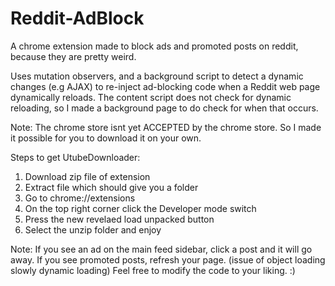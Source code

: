 # Reddit-AdBlock

A chrome extension made to block ads and promoted posts on reddit, because they are pretty weird. 

Uses mutation observers, and a background script to detect a dynamic changes (e.g AJAX) to re-inject ad-blocking code when a Reddit web page dynamically reloads. The content script does not check for dynamic reloading, so I made a background page to do check for when that occurs.


Note: The chrome store isnt yet ACCEPTED by the chrome store.
So I made it possible for you to download it on your own.

Steps to get UtubeDownloader:

1) Download zip file of extension
2) Extract file which should give you a folder
3) Go to chrome://extensions
4) On the top right corner click the Developer mode switch
5) Press the new revelaed load unpacked button
6) Select the unzip folder and enjoy

Note: If you see an ad on the main feed sidebar, click a post and it will go away. 
      If you see promoted posts, refresh your page. (issue of object loading slowly dynamic loading)
Feel free to modify the code to your liking. :)









